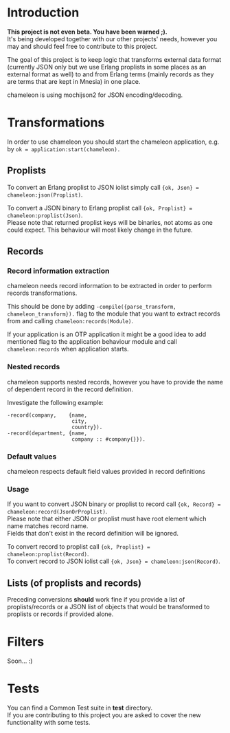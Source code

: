 # Introduction

**This project is not even beta. You have been warned ;).**  
It's being developed together with our other projects' needs, however you may and should feel free to contribute to this project.

The goal of this project is to keep logic that transforms external data format (currently JSON only but we use Erlang proplists in some places as an external format as well) to and from Erlang terms (mainly records as they are terms that are kept in Mnesia) in one place.

chameleon is using mochijson2 for JSON encoding/decoding.

# Transformations

In order to use chameleon you should start the chameleon application, e.g. by `ok = application:start(chameleon).`

## Proplists

To convert an Erlang proplist to JSON iolist simply call `{ok, Json} = chameleon:json(Proplist)`.  

To convert a JSON binary to Erlang proplist call `{ok, Proplist} = chameleon:proplist(Json)`.  
Please note that returned proplist keys will be binaries, not atoms as one could expect. This behaviour will most likely change in the future.

## Records

### Record information extraction
chameleon needs record information to be extracted in order to perform records transformations.  

This should be done by adding `-compile({parse_transform, chameleon_transform}).` flag to the module that you want to extract records from and calling `chameleon:records(Module)`.  

If your application is an OTP application it might be a good idea to add mentioned flag to the application behaviour module and call `chameleon:records` when application starts.

### Nested records
chameleon supports nested records, however you have to provide the name of dependent record in the record definition.

Investigate the following example:
```
-record(company,    {name,
                     city,
                     country}).
-record(department, {name,
                     company :: #company{}}).
```

### Default values
chameleon respects default field values provided in record definitions

### Usage

If you want to convert JSON binary or proplist to record call `{ok, Record} = chameleon:record(JsonOrProplist)`.  
Please note that either JSON or proplist must have root element which name matches record name.  
Fields that don't exist in the record definition will be ignored.

To convert record to proplist call `{ok, Proplist} = chameleon:proplist(Record)`.  
To convert record to JSON iolist call `{ok, Json} = chameleon:json(Record)`.


## Lists (of proplists and records)
Preceding conversions **should** work fine if you provide a list of proplists/records or a JSON list of objects that would be transformed to proplists or records if provided alone.

# Filters

Soon... :)

# Tests

You can find a Common Test suite in **test** directory.  
If you are contributing to this project you are asked to cover the new functionality with some tests.